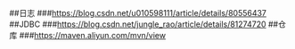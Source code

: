 ##日志
###https://blog.csdn.net/u010598111/article/details/80556437
##JDBC
###https://blog.csdn.net/jungle_rao/article/details/81274720
##仓库
###https://maven.aliyun.com/mvn/view